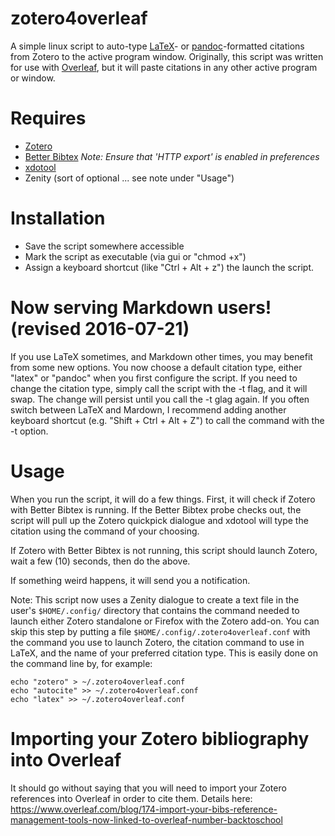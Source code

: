 # zotero4overleaf
A simple linux script to auto-type [LaTeX](https://www.latex-project.org/)- or [pandoc](pandoc.org)-formatted citations from Zotero to the active program window. Originally, this script was written for use with [Overleaf](https://www.overleaf.com), but it will paste citations in any other active program or window. 

# Requires
- [Zotero](https://www.zotero.org/)
- [Better Bibtex](https://zotplus.github.io/better-bibtex/) _Note: Ensure that 'HTTP export' is enabled in preferences_
- [xdotool](http://www.semicomplete.com/projects/xdotool/)
- Zenity (sort of optional ... see note under "Usage")

# Installation
- Save the script somewhere accessible
- Mark the script as executable (via gui or "chmod +x")
- Assign a keyboard shortcut (like "Ctrl + Alt + z") the launch the script. 

# Now serving Markdown users! (revised 2016-07-21)
If you use LaTeX sometimes, and Markdown other times, you may benefit from some new options. You now choose a default citation type, either "latex" or "pandoc" when you first configure the script. If you need to change the citation type, simply call the script with the -t flag, and it will swap. The change will persist until you call the -t glag again. If you often switch between LaTeX and Mardown, I recommend adding another keyboard shortcut (e.g. "Shift + Ctrl + Alt + Z") to call the command with the -t option. 

# Usage
When you run the script, it will do a few things. First, it will check if Zotero with Better Bibtex is running. 
If the Better Bibtex probe checks out, the script will pull up the Zotero quickpick dialogue and xdotool will type the citation using the command of your choosing.

If Zotero with Better Bibtex is not running, this script should launch Zotero, wait a few (10) seconds, then do the above. 

If something weird happens, it will send you a notification. 

Note: This script now uses a Zenity dialogue to create a text file in the user's `$HOME/.config/` directory that contains the command needed to launch either Zotero standalone or Firefox with the Zotero add-on. You can skip this step by putting a file `$HOME/.config/.zotero4overleaf.conf` with the command you use to launch Zotero, the citation command to use in LaTeX, and the name of your preferred citation type. This is easily done on the command line by, for example:
```
echo "zotero" > ~/.zotero4overleaf.conf
echo "autocite" >> ~/.zotero4overleaf.conf 
echo "latex" >> ~/.zotero4overleaf.conf 
```

# Importing your Zotero bibliography into Overleaf

It should go without saying that you will need to import your Zotero references into Overleaf in order to cite them. Details here: https://www.overleaf.com/blog/174-import-your-bibs-reference-management-tools-now-linked-to-overleaf-number-backtoschool
